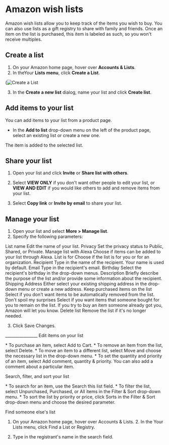 # Amazon wish lists

Amazon wish lists allow you to keep track of the items you wish to buy.
You can also use lists as a gift registry to share with family and
friends. Once an item on the list is purchased, this item is labeled as
such, so you won't receive multiples.

## Create a list

1. On your Amazon home page, hover over **Accounts & Lists**. 
2. In theYour **Lists menu**, click **Create a List**.

(![Create a List](https://github.com/Penguin-The-Great/User-Instructions-Amazon-Wish-List/assets/109430722/071b6ead-d281-4a60-89f6-58a0fc425b6a)


3. In the **Create a new list** dialog, name your list and click **Create
list**.

## Add items to your list

You can add items to your list from a product page.

- In the **Add to list** drop-down menu on the left of the product page,
select an existing list or create a new one.

The item is added to the selected list.

## Share your list

1. Open your list and click **Invite** or **Share list with others**.

2. Select **VIEW ONLY** if you don't want other people to edit your list,
or **VIEW AND EDIT** if you would like others to add and remove items from
your list. 
3. Select **Copy link** or **Invite by email** to share your list.

## Manage your list  

1. Open your list and select **More > Manage list**. 
2. Specify the following parameters:

List name Edit the name of your list. Privacy Set the privacy status to
Public, Shared, or Private. Manage list with Alexa Choose if items can
be added to your list through Alexa. List is for Choose if the list is
for you or for an organization. Recipient Type in the name of the
recipient. Your name is used by default. Email Type in the recipient's
email. Birthday Select the recipient's birthday in the drop-down menus.
Description Briefly describe the purpose of the list and/or provide some
information about the recipient. Shipping Address Either select your
existing shipping address in the drop-down menu or create a new address.
Keep purchased items on the list Select if you don't want items to be
automatically removed from the list. Don't spoil my surprises Select if
you want items that someone bought for you to remain on the list. If you
try to buy an item someone already got you, Amazon will let you know.
Delete list Remove the list if it's no longer needed.

3. Click Save Changes.

\_\_\_\_\_\_\_\_\_\_\_\_\_\_\_\_ Edit items on your list

\* To purchase an item, select Add to Cart. \* To remove an item from
the list, select Delete. \* To move an item to a different list, select
Move and choose the necessary list in the drop-down menu. \* To set the
quantity and priority of an item, select Add comment, quantity &
priority. You can also add a comment about a particular item.

Search, filter, and sort your list

\* To search for an item, use the Search this list field. \* To filter
the list, select Unpurchased, Purchased, or All items in the Filter &
Sort drop-down menu. \* To sort the list by priority or price, click
Sorts in the Filter & Sort drop-down menu and choose the desired
parameter.

Find someone else's list

 1. On your Amazon home page, hover over Accounts & Lists. 2. In the
Your Lists menu, click Find a List or Registry.

3. Type in the registrant's name in the search field.
